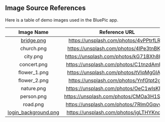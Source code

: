 ## Image Source References

Here is a table of demo images used in the BluePic app.

|  Image Name  | Reference URL |
|:------------:|:---------------------------------------:|
|  [bridge.png](../Cloud-Scripts/Object-Storage/images/bridge.png)  | https://unsplash.com/photos/4vPPtrfLRcs |
|  church.png  | https://unsplash.com/photos/4IPe3tnBKK0 |
|   city.png   | https://unsplash.com/photos/kG71BXh8KFw |
|  concert.png | https://unsplash.com/photos/C1tnzdAmPE8 |
| flower_1.png | https://unsplash.com/photos/tVIqMgGlAG0 |
| flower_2.png | https://unsplash.com/photos/YnfGtpt2gf4 |
|  nature.png  | https://unsplash.com/photos/OeC1wIsKNpk |
|  person.png  | https://unsplash.com/photos/CMOa3H1SXG0 |
|   road.png   | https://unsplash.com/photos/7RIm0GqvvkM |
|  [login_background.png](../BluePic-iOS/BluePic/Assets.xcassets/login_background.imageset/login_background.png) | https://unsplash.com/photos/jgLTHYKnd5Q |
